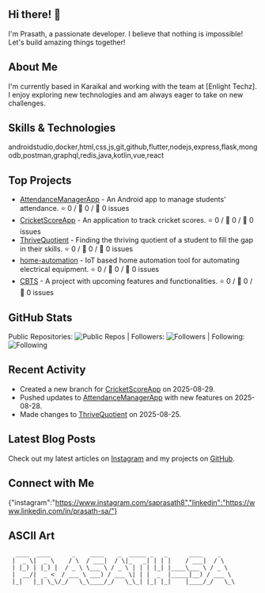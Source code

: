 ## Hi there! 👋

I'm Prasath, a passionate developer. I believe that nothing is impossible! Let's build amazing things together!

## About Me

I'm currently based in Karaikal and working with the team at [Enlight Techz]. I enjoy exploring new technologies and am always eager to take on new challenges.

## Skills & Technologies

androidstudio,docker,html,css,js,git,github,flutter,nodejs,express,flask,mongodb,postman,graphql,redis,java,kotlin,vue,react

## Top Projects

- [AttendanceManagerApp](https://github.com/PRASATH-SA/AttendanceManagerApp) - An Android app to manage students' attendance. ⭐️ 0 / 🔄 0 / 🚪 0 issues
- [CricketScoreApp](https://github.com/PRASATH-SA/CricketScoreApp) - An application to track cricket scores. ⭐️ 0 / 🔄 0 / 🚪 0 issues
- [ThriveQuotient](https://github.com/PRASATH-SA/ThriveQuotient) - Finding the thriving quotient of a student to fill the gap in their skills. ⭐️ 0 / 🔄 0 / 🚪 0 issues
- [home-automation](https://github.com/PRASATH-SA/home-automation) - IoT based home automation tool for automating electrical equipment. ⭐️ 0 / 🔄 0 / 🚪 0 issues
- [CBTS](https://github.com/PRASATH-SA/CBTS) - A project with upcoming features and functionalities. ⭐️ 0 / 🔄 0 / 🚪 0 issues

## GitHub Stats

Public Repositories: ![Public Repos](https://img.shields.io/badge/Public%20Repos-26-blue)  |  Followers: ![Followers](https://img.shields.io/badge/Followers-7-green)  |  Following: ![Following](https://img.shields.io/badge/Following-48-purple)

## Recent Activity

- Created a new branch for [CricketScoreApp](https://github.com/PRASATH-SA/CricketScoreApp) on 2025-08-29.
- Pushed updates to [AttendanceManagerApp](https://github.com/PRASATH-SA/AttendanceManagerApp) with new features on 2025-08-28.
- Made changes to [ThriveQuotient](https://github.com/PRASATH-SA/ThriveQuotient) on 2025-08-25.

## Latest Blog Posts

Check out my latest articles on [Instagram](https://www.instagram.com/saprasath8/) and my projects on [GitHub](https://github.com/PRASATH-SA).

## Connect with Me

{"instagram":"https://www.instagram.com/saprasath8","linkedin":"https://www.linkedin.com/in/prasath-sa/"}

## ASCII Art

```
  ____  ____      _    ____    _  _____ _   _      ____    _    
 |  _ \|  _ \    / \  / ___|  / \|_   _| | | |    / ___|  / \   
 | |_) | |_) |  / _ \ \___ \ / _ \ | | | |_| |____\___ \ / _ \  
 |  __/|  _ <  / ___ \ ___) / ___ \| | |  _  |_____|__) / ___ \ 
 |_|   |_| \_\/_/   \_\____/_/   \_\_| |_| |_|    |____/_/   \_\
                                                                
```
